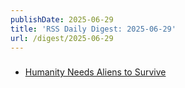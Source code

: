 ```yaml
---
publishDate: 2025-06-29
title: 'RSS Daily Digest: 2025-06-29'
url: /digest/2025-06-29
---
```


### [](https://rodyne.com/)

  * [Humanity Needs Aliens to Survive](https://rodyne.com/?p=3051)
  
